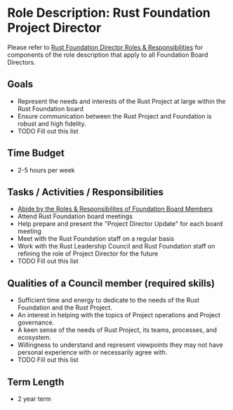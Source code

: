 # Role Description: Rust Foundation Project Director

Please refer to [Rust Foundation Director Roles & Responsibilities](TODO) for components of the role description that apply to all Foundation Board Directors.

## Goals

- Represent the needs and interests of the Rust Project at large within the Rust Foundation board
- Ensure communication between the Rust Project and Foundation is robust and high fidelity.
- TODO Fill out this list

## Time Budget

- 2-5 hours per week

## Tasks / Activities / Responsibilities

- [Abide by the Roles & Responsibilites of Foundation Board Members](https://foundation.rust-lang.org/static/board-director-role-description.pdf)
- Attend Rust Foundation board meetings
- Help prepare and present the "Project Director Update" for each board meeting
- Meet with the Rust Foundation staff on a regular basis
- Work with the Rust Leadership Council and Rust Foundation staff on refining the role of Project Director for the future
- TODO Fill out this list

## Qualities of a Council member (required skills)

- Sufficient time and energy to dedicate to the needs of the Rust Foundation and the Rust Project.
- An interest in helping with the topics of Project operations and Project governance.
- A keen sense of the needs of Rust Project, its teams, processes, and ecosystem.
- Willingness to understand and represent viewpoints they may not have personal experience with or necessarily agree with.
- TODO Fill out this list

## Term Length

- 2 year term